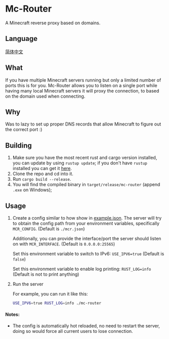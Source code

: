# Mc-Router
A Minecraft reverse proxy based on domains.

## Language

[简体中文](./zh_cn.md)

## What
If you have multiple Minecraft servers running but only a limited number of ports this is for you.
Mc-Router allows you to listen on a single port while having many local Minecraft servers it will proxy the connection,
to based on the domain used when connecting.


## Why
Was to lazy to set up proper DNS records that allow Minecraft to figure out the correct port :)


## Building
1. Make sure you have the most recent rust and cargo version installed, you can update by using `rustup update`;
   if you don't have `rustup` installed you can get it [here](https://rustup.rs/).
2. Clone the repo and cd into it.
3. Run `cargo build --release`.
4. You will find the compiled binary in `target/release/mc-router` (append `.exe` on Windows);


## Usage
1. Create a config similar to how show in [example.json](example.json).
   The server will try to obtain the config path from your environment variables, specifically `MCR_CONFIG`. (Default is `./mcr.json`)
   
   Additionally, you can provide the interface/port the server should listen on with `MCR_INTERFACE`. (Default is `0.0.0.0:25565`)

   Set this environment variable to switch to IPv6: `USE_IPV6=true` (Default is `false`)

   Set this environment variable to enable log printing: `RUST_LOG=info` (Default is not to print anything)

2. Run the server

   For example, you can run it like this:

   ```sh
   USE_IPV6=true RUST_LOG=info ./mc-router
   ```

#### Notes:
- The config is automatically hot reloaded, no need to restart the server, doing so would force all current users to lose connection.
